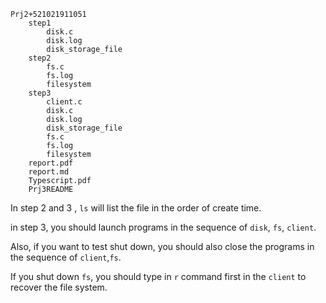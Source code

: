 ```
Prj2+521021911051
	step1
		disk.c
		disk.log
		disk_storage_file
	step2
		fs.c
		fs.log
		filesystem
	step3
		client.c
		disk.c
		disk.log
		disk_storage_file
		fs.c
		fs.log
		filesystem
	report.pdf
	report.md
	Typescript.pdf
	Prj3README
```

In step 2 and 3 , `ls` will list the file in the order of create time.

in step 3, you should launch programs in the sequence of `disk`, `fs`, `client`.

Also, if you want to test shut down, you should also close the programs in the sequence of `client`,`fs`.

If you shut down `fs`, you should type in `r` command first in the `client` to recover the file system.